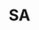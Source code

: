 ---
title: SA
name: South Australia
gid: sa
photo_url: /resources/csiro-logo.png
eventbrite: https://sagovhackunleashed2016competitor.eventbrite.com.au/
---
